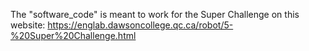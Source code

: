 The "software_code" is meant to work for the Super Challenge on this website: https://englab.dawsoncollege.qc.ca/robot/5-%20Super%20Challenge.html
